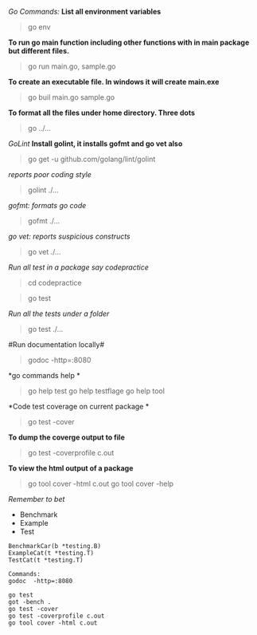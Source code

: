*Go Commands:*
**List all environment variables**
>go env  

**To run go main function including other functions with in main package but different files.**
>go run main.go, sample.go  

**To create an executable file. In windows it will create main.exe**
>go buil main.go sample.go 

**To format all the files under home directory. Three dots**
>go ../...


*GoLint*
**Install golint, it installs gofmt and go vet also**

> go get -u github.com/golang/lint/golint
> 
*reports poor coding style*
> golint ./...
> 

*gofmt: formats go code*
>gofmt ./...

*go vet: reports suspicious constructs*
>go vet ./...

*Run all test in a package say codepractice*

>cd codepractice 

> go test

*Run all the tests under a folder* 
> go test ./...

#Run documentation locally#
>godoc -http=:8080

*go commands help *
>go help test
> go help testflage
> go help tool

*Code test coverage on current package *
>go test -cover 

**To dump the coverge output to file**
> go test -coverprofile c.out 

**To view the html output of a package**
> go tool cover -html c.out
> go tool cover -help

*Remember to bet*
- Benchmark
- Example
- Test

```
BenchmarkCar(b *testing.B)
ExampleCat(t *testing.T)
TestCat(t *testing.T)
```

```
Commands: 
godoc  -http=:8080

go test
got -bench . 
go test -cover 
go test -coverprofile c.out
go tool cover -html c.out 
```
